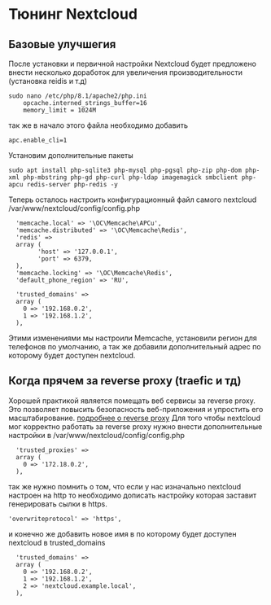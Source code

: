 # Тюнинг Nextcloud
## Базовые улучшегия
После установки и первичной настройки Nextcloud будет предложено внести несколько доработок для увеличения производительности (установка reidis и т.д)
```
sudo nano /etc/php/8.1/apache2/php.ini
    opcache.interned_strings_buffer=16
    memory_limit = 1024M
```
так же в начало этого файла необходимо добавить
``` 
apc.enable_cli=1
```
Установим дополнительные пакеты
```
sudo apt install php-sqlite3 php-mysql php-pgsql php-zip php-dom php-xml php-mbstring php-gd php-curl php-ldap imagemagick smbclient php-apcu redis-server php-redis -y
```
Теперь осталось настроить конфигурационный файл самого nextcloud
/var/www/nextcloud/config/config.php
```
  'memcache.local' => '\OC\Memcache\APCu',
  'memcache.distributed' => '\OC\Memcache\Redis',
  'redis' =>
  array (
        'host' => '127.0.0.1',
        'port' => 6379,
  ),
  'memcache.locking' => '\OC\Memcache\Redis',     
  'default_phone_region' => 'RU',

  'trusted_domains' =>
  array (
    0 => '192.168.0.2',
    1 => '192.168.1.2',
  ),
```
Этими изменениями мы настроили Memcache, установили регион для телефонов по умолчанию, а так же добавили дополнительный адрес по которому будет доступен nextcloud. 
## Когда прячем за reverse proxy (traefic и тд)
Хорошей практикой является помещать веб сервисы за reverse proxy. Это позволяет повысить безопасность веб-приложения и упростить его масштабирование. [подробнее о reverse proxy](#)
Для того чтобы nextcloud мог корректно работать за reverse proxy нужно внести дополнительные настройки в /var/www/nextcloud/config/config.php
```
  'trusted_proxies' => 
  array (
    0 => '172.18.0.2',
  ),
```
  так же нужно помнить о том, что если у нас изначально nextcloud настроен на http то необходимо дописать настройку которая заставит генерировать сылки в https.
```
'overwriteprotocol' => 'https',
```
и конечно же добавить новое имя в по которому будет доступен nextcloud в trusted_domains
```
  'trusted_domains' =>
  array (
    0 => '192.168.0.2',
    1 => '192.168.1.2',
    2 => 'nextcloud.example.local',
  ),
```
